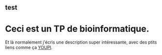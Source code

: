 ## test
# Ceci est un TP de bioinformatique.
Et là normalement j'écris une description super intéressante, avec des ptits liens comme ça [YOUPI](https://i.redd.it/8341g68g1v7y.png).
